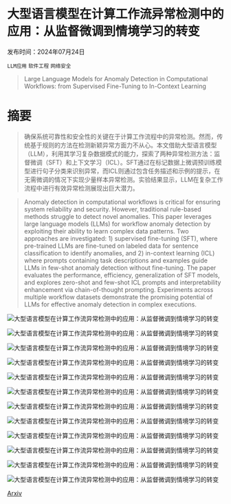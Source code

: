 # 大型语言模型在计算工作流异常检测中的应用：从监督微调到情境学习的转变

发布时间：2024年07月24日

`LLM应用` `软件工程` `网络安全`

> Large Language Models for Anomaly Detection in Computational Workflows: from Supervised Fine-Tuning to In-Context Learning

# 摘要

> 确保系统可靠性和安全性的关键在于计算工作流程中的异常检测。然而，传统基于规则的方法在检测新颖异常方面力不从心。本文借助大型语言模型（LLM），利用其学习复杂数据模式的能力，探索了两种异常检测方法：监督微调（SFT）和上下文学习（ICL）。SFT通过在标记数据上微调预训练模型进行句子分类来识别异常，而ICL则通过包含任务描述和示例的提示，在无需微调的情况下实现少量样本异常检测。实验结果显示，LLM在复杂工作流程中进行有效异常检测展现出巨大潜力。

> Anomaly detection in computational workflows is critical for ensuring system reliability and security. However, traditional rule-based methods struggle to detect novel anomalies. This paper leverages large language models (LLMs) for workflow anomaly detection by exploiting their ability to learn complex data patterns. Two approaches are investigated: 1) supervised fine-tuning (SFT), where pre-trained LLMs are fine-tuned on labeled data for sentence classification to identify anomalies, and 2) in-context learning (ICL) where prompts containing task descriptions and examples guide LLMs in few-shot anomaly detection without fine-tuning. The paper evaluates the performance, efficiency, generalization of SFT models, and explores zero-shot and few-shot ICL prompts and interpretability enhancement via chain-of-thought prompting. Experiments across multiple workflow datasets demonstrate the promising potential of LLMs for effective anomaly detection in complex executions.

![大型语言模型在计算工作流异常检测中的应用：从监督微调到情境学习的转变](../../../paper_images/2407.17545/x1.png)

![大型语言模型在计算工作流异常检测中的应用：从监督微调到情境学习的转变](../../../paper_images/2407.17545/x2.png)

![大型语言模型在计算工作流异常检测中的应用：从监督微调到情境学习的转变](../../../paper_images/2407.17545/x3.png)

![大型语言模型在计算工作流异常检测中的应用：从监督微调到情境学习的转变](../../../paper_images/2407.17545/x4.png)

![大型语言模型在计算工作流异常检测中的应用：从监督微调到情境学习的转变](../../../paper_images/2407.17545/x5.png)

![大型语言模型在计算工作流异常检测中的应用：从监督微调到情境学习的转变](../../../paper_images/2407.17545/pretrained_bias.png)

![大型语言模型在计算工作流异常检测中的应用：从监督微调到情境学习的转变](../../../paper_images/2407.17545/pretrained_debias.png)

![大型语言模型在计算工作流异常检测中的应用：从监督微调到情境学习的转变](../../../paper_images/2407.17545/x6.png)

![大型语言模型在计算工作流异常检测中的应用：从监督微调到情境学习的转变](../../../paper_images/2407.17545/x7.png)

![大型语言模型在计算工作流异常检测中的应用：从监督微调到情境学习的转变](../../../paper_images/2407.17545/x8.png)

![大型语言模型在计算工作流异常检测中的应用：从监督微调到情境学习的转变](../../../paper_images/2407.17545/x9.png)

![大型语言模型在计算工作流异常检测中的应用：从监督微调到情境学习的转变](../../../paper_images/2407.17545/x10.png)

[Arxiv](https://arxiv.org/abs/2407.17545)